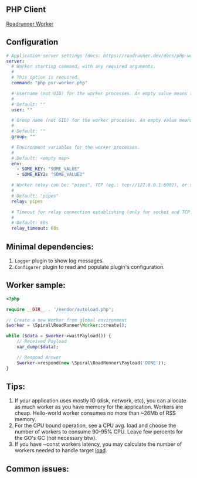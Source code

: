 ## PHP Client

[Roadrunner Worker](https://github.com/spiral/roadrunner-worker)

## Configuration

```yaml
# Application server settings (docs: https://roadrunner.dev/docs/php-worker)
server:
  # Worker starting command, with any required arguments.
  #
  # This option is required.
  command: "php psr-worker.php"

  # Username (not UID) for the worker processes. An empty value means to use the RR process user.
  #
  # Default: ""
  user: ""

  # Group name (not GID) for the worker processes. An empty value means to use the RR process user.
  #
  # Default: ""
  group: ""

  # Environment variables for the worker processes.
  #
  # Default: <empty map>
  env:
    - SOME_KEY: "SOME_VALUE"
    - SOME_KEY2: "SOME_VALUE2"

  # Worker relay can be: "pipes", TCP (eg.: tcp://127.0.0.1:6002), or socket (eg.: unix:///var/run/rr.sock).
  #
  # Default: "pipes"
  relay: pipes

  # Timeout for relay connection establishing (only for socket and TCP port relay).
  #
  # Default: 60s
  relay_timeout: 60s
```

## Minimal dependencies:

1. `Logger` plugin to show log messages.
2. `Configurer` plugin to read and populate plugin's configuration.

## Worker sample:

```php
<?php

require __DIR__ . '/vendor/autoload.php';

// Create a new Worker from global environment
$worker = \Spiral\RoadRunner\Worker::create();

while ($data = $worker->waitPayload()) {
    // Received Payload
    var_dump($data);

    // Respond Answer
    $worker->respond(new \Spiral\RoadRunner\Payload('DONE'));
}
```

## Tips:

1. If your application uses mostly IO (disk, network, etc), you can allocate as much worker as you have memory for the application. Workers are cheap. Hello-world worker consumes no more than ~26Mb of RSS memory.
2. For the CPU bound operation, see a CPU avg. load and choose the number of workers to consume 90-95% CPU. Leave few percents for the GO's GC (not necessary btw).
3. If you have ~const workers latency, you may calculate the number of workers needed to handle target [load](https://github.com/spiral/roadrunner/discussions/799#discussioncomment-1332646).

## Common issues:
